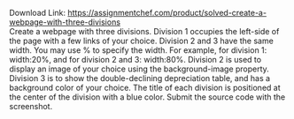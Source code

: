 Download Link: https://assignmentchef.com/product/solved-create-a-webpage-with-three-divisions
<br>
Create a webpage with three divisions. Division 1 occupies the left-side of the page with a few links of your choice. Division 2 and 3 have the same width. You may use % to specify the width. For example, for division 1: width:20%, and for division 2 and 3: width:80%.  Division 2 is used to display an image of your choice using the background-image property. Division 3 is to show the double-declining depreciation table, and has a background color of your choice. The title of each division is positioned at the center of the division with a blue color.  Submit the source code with the screenshot.